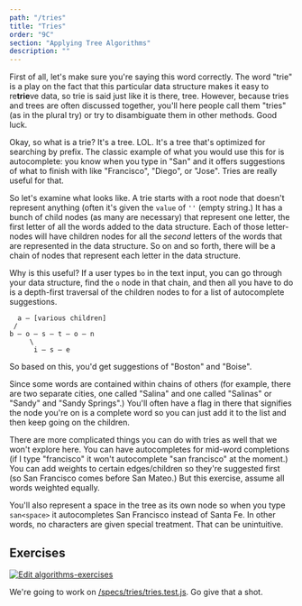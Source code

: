 ```yaml
---
path: "/tries"
title: "Tries"
order: "9C"
section: "Applying Tree Algorithms"
description: ""
---
```


First of all, let's make sure you're saying this word correctly. The word "trie" is a play on the fact that this particular data structure makes it easy to re**trie**ve data, so trie is said just like it is there, tree. However, because tries and trees are often discussed together, you'll here people call them "tries" (as in the plural try) or try to disambiguate them in other methods. Good luck.

Okay, so what is a trie? It's a tree. LOL. It's a tree that's optimized for searching by prefix. The classic example of what you would use this for is autocomplete: you know when you type in "San" and it offers suggestions of what to finish with like "Francisco", "Diego", or "Jose". Tries are really useful for that.

So let's examine what looks like. A trie starts with a root node that doesn't represent anything (often it's given the `value` of `''` (empty string.) It has a bunch of child nodes (as many are necessary) that represent one letter, the first letter of all the words added to the data structure. Each of those letter-nodes will have children nodes for all the _second_ letters of the words that are represented in the data structure. So on and so forth, there will be a chain of nodes that represent each letter in the data structure.

Why is this useful? If a user types `bo` in the text input, you can go through your data structure, find the `o` node in that chain, and then all you have to do is a depth-first traversal of the children nodes to for a list of autocomplete suggestions.

```text
  a – [various children]
 /
b – o – s – t – o – n
     \
      i – s – e
```

So based on this, you'd get suggestions of "Boston" and "Boise".

Since some words are contained within chains of others (for example, there are two separate cities, one called "Salina" and one called "Salinas" or "Sandy" and "Sandy Springs".) You'll often have a flag in there that signifies the node you're on is a complete word so you can just add it to the list and then keep going on the children.

There are more complicated things you can do with tries as well that we won't explore here. You can have autocompletes for mid-word completions (if I type "francisco" it won't autocomplete "san francisco" at the moment.) You can add weights to certain edges/children so they're suggested first (so San Francisco comes before San Mateo.) But this exercise, assume all words weighted equally.

You'll also represent a space in the tree as its own node so when you type `san<space>` it autocompletes San Francisco instead of Santa Fe. In other words, no characters are given special treatment. That can be unintuitive.

## Exercises

[![Edit algorithms-exercises](https://codesandbox.io/static/img/play-codesandbox.svg)][sb]

We're going to work on [/specs/tries/tries.test.js][gh]. Go give that a shot.

[gh]: https://github.com/btholt/algorithms-exercises/blob/main/specs/tries/tries.test.js
[sb]: https://codesandbox.io/s/algorithms-exercises-8kdjr?file=/specs/tries/tries.test.js
